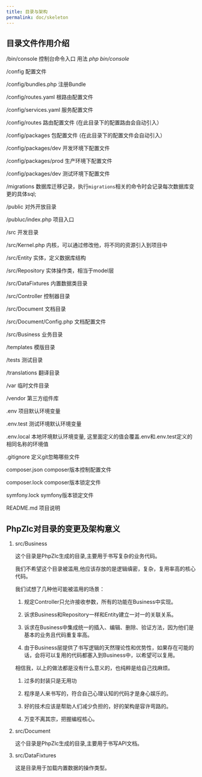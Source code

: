```yaml
---
title: 目录与架构
permalink: doc/skeleton
---
```


## 目录文件作用介绍

/bin/console  控制台命令入口  用法 *php bin/console*

/config 配置文件

/config/bundles.php 注册Bundle

/config/routes.yaml 根路由配置文件

/config/services.yaml 服务配置文件

/config/routes 路由配置文件 (在此目录下的配置路由会自动引入）

/config/packages 包配置文件 (在此目录下的配置文件会自动引入）

/config/packages/dev 开发环境下配置文件

/config/packages/prod 生产环境下配置文件

/config/packages/dev 测试环境下配置文件

/migrations 数据库迁移记录，执行`migrations`相关的命令时会记录每次数据库变更的具体sql;

/public  对外开放目录

/publuc/index.php 项目入口

/src 开发目录

/src/Kernel.php 内核，可以通过修改他，将不同的资源引入到项目中

/src/Entity 实体，定义数据库结构

/src/Repository 实体操作类，相当于model层

/src/DataFixtures 内置数据类目录

/src/Controller 控制器目录

/src/Document 文档目录

/src/Document/Config.php 文档配置文件

/src/Business 业务目录

/templates 模版目录

/tests 测试目录

/translations 翻译目录

/var 临时文件目录

/vendor 第三方组件库

.env 项目默认环境变量

.env.test 测试环境默认环境变量

.env.local 本地环境默认环境变量, 这里面定义的值会覆盖.env和.env.test定义的相同名称的环境值

.gitignore 定义git忽略哪些文件

composer.json composer版本控制配置文件

composer.lock  composer版本锁定文件

symfony.lock symfony版本锁定文件

README.md 项目说明

## PhpZlc对目录的变更及架构意义

1. src/Business 

    这个目录是PhpZlc生成的目录,主要用于书写复杂的业务代码。
    
    我们不希望这个目录被滥用,他应该存放的是逻辑缜密，复杂，复用率高的核心代码。
    
    我们试想了几种他可能被滥用的场景：
    
    1. 规定Controller只允许接收参数，所有的功能在Business中实现。
    
    2. 诉求Business和Repository一样和Entity建立一对一的关联关系。
    
    3. 诉求在Business中集成统一的插入、编辑、删除、验证方法，因为他们是基本的业务且代码重复率高。
    
    4. 由于Business层提供了书写逻辑的天然理论性和优势性，如果存在可能的话，会将可以复用的代码都塞入到Business中，以希望可以复用。
   
    相信我，以上的做法都是没有什么意义的，也纯粹是给自己找麻烦。
    
    1. 过多的封装只是无用功
    
    2. 程序是人来书写的，符合自己心理认知的代码才是身心娱乐的。
    
    3. 好的技术应该是帮助人们减少负担的，好的架构是容许弯路的。

    4. 万变不离其宗，把握编程核心。
    
2. src/Document 

    这个目录是PhpZlc生成的目录,主要用于书写API文档。
    
3. src/DataFixtures

    这是目录用于加载内置数据的操作类型。
   


